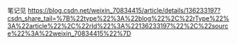 笔记见
https://blog.csdn.net/weixin_70834415/article/details/136233197?csdn_share_tail=%7B%22type%22%3A%22blog%22%2C%22rType%22%3A%22article%22%2C%22rId%22%3A%22136233197%22%2C%22source%22%3A%22weixin_70834415%22%7D
